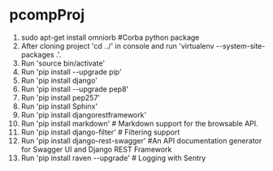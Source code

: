 # pcompProj
1. sudo apt-get install omniorb  	#Corba python package 
2. After cloning project 'cd ../' in console and run 'virtualenv --system-site-packages .'.
3. Run 'source bin/activate'
4. Run 'pip install --upgrade pip'
5. Run 'pip install django'
6. Run 'pip install --upgrade pep8'
7. Run 'pip install pep257'
8. Run 'pip install Sphinx'
9. Run 'pip install djangorestframework'
10. Run 'pip install markdown'       # Markdown support for the browsable API.
11. Run 'pip install django-filter'  # Filtering support
12. Run 'pip install django-rest-swagger' #An API documentation generator for Swagger UI and Django REST Framework
13. Run 'pip install raven --upgrade' # Logging with Sentry
